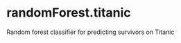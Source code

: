 randomForest.titanic
====================

Random forest classifier for predicting survivors on Titanic
